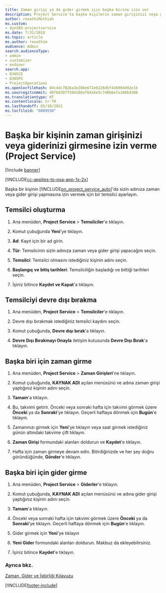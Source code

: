 ```yaml
---
title: Zaman girişi ya da gider girmek için başka birine izin ver
description: Project Service'ta başka kişilerin zaman girişinizi veya giderinizi girmesine izin verme
author: revathiMuthiah
ms.custom:
- dyn365-projectservice
ms.date: 7/31/2018
ms.topic: article
ms.author: revathim
audience: Admin
search.audienceType:
- admin
- customizer
- enduser
search.app:
- D365CE
- D365PS
- ProjectOperations
ms.openlocfilehash: 04c4dc7826a3e288e672e0226d5f436904d92e1b
ms.sourcegitcommit: 40f68387f594180af64a5e5c748b6efa188bd300
ms.translationtype: HT
ms.contentlocale: tr-TR
ms.lasthandoff: 05/10/2021
ms.locfileid: "6009550"
---
```

# <a name="allow-someone-else-to-enter-your-time-entry-or-expense-project-service"></a>Başka bir kişinin zaman girişinizi veya giderinizi girmesine izin verme (Project Service)

[!include [banner](../includes/psa-now-project-operations.md)]

[!INCLUDE[cc-applies-to-psa-app-1x-2x](../includes/cc-applies-to-psa-app-1x-2x.md)]

Başka bir kişinin [!INCLUDE[pn_project_service_auto](../includes/pn-project-service-auto.md)]'da sizin adınıza zaman veya gider girişi yapmasına izin vermek için bir temsilci ayarlayın.  
  
## <a name="create-a-delegate"></a>Temsilci oluşturma  
  
1.  Ana menüden, **Project Service** > **Temsilciler**'e tıklayın.  
  
2.  Komut çubuğunda **Yeni**'ye tıklayın.  
  
3. **Ad**: Kayıt için bir ad girin.  
  
4. **Tür**: Temsilcinin sizin adınıza zaman veya gider girişi yapacağını seçin.  
  
5. **Temsilci**: Temsilci olmasını istediğiniz kişinin adını seçin.  
  
6. **Başlangıç ve bitiş tarihleri**: Temsilciliğin başladığı ve bittiği tarihleri seçin.  
  
7.  İşiniz bitince **Kaydet ve Kapat**'a tıklayın.  
  
## <a name="turn-off-delegation"></a>Temsilciyi devre dışı bırakma  
  
1.  Ana menüden, **Project Service** > **Temsilciler**'e tıklayın.  
  
2.  Devre dışı bırakmak istediğiniz temsilci kaydını seçin.  
  
3.  Komut çubuğunda, **Devre dışı bırak**'a tıklayın.  
  
4.  **Devre Dışı Bırakmayı Onayla** iletişim kutusunda **Devre Dışı Bırak**'a tıklayın.  
  
## <a name="enter-time-for-someone-else"></a>Başka biri için zaman girme  
  
1.  Ana menüden, **Project Service** > **Zaman Girişleri**'ne tıklayın.  
  
2.  Komut çubuğunda, **KAYNAK ADI** açılan menüsünü ve adına zaman girişi yaptığınız kişinin adını seçin.  
  
3.  **Tamam**'a tıklayın.  
  
4.  Bu, takvimi getirir. Önceki veya sonraki hafta için takvimi görmek üzere **Önceki** ya da **Sonraki**'ye tıklayın. Geçerli haftaya dönmek için **Bugün**'e tıklayın.  
  
5.  Zamanınızı girmek için **Yeni**'ye tıklayın veya saat girmek istediğiniz günün altındaki takvime çift tıklayın.  
  
6.  **Zaman Girişi** formundaki alanları doldurun ve **Kaydet**'e tıklayın.  
  
7.  Hafta için zaman girmeye devam edin. Bitirdiğinizde ve her şey doğru göründüğünde, **Gönder**'e tıklayın.  
  
## <a name="enter-expenses-for-someone-else"></a>Başka biri için gider girme  
  
1.  Ana menüden, **Project Service** > **Giderler**'e tıklayın.  
  
2.  Komut çubuğunda, **KAYNAK ADI** açılan menüsünü ve adına gider girişi yaptığınız kişinin adını seçin.  
  
3.  **Tamam**'a tıklayın.  
  
4.  Önceki veya sonraki hafta için takvimi görmek üzere **Önceki** ya da **Sonraki**'ye tıklayın. Geçerli haftaya dönmek için **Bugün**'e tıklayın.  
  
5.  Gider girmek için **Yeni**'ye tıklayın  
  
6.  **Yeni Gider** formundaki alanları doldurun. Makbuz da ekleyebilirsiniz.  
  
7.  İşiniz bitince **Kaydet**'e tıklayın.  
  
### <a name="see-also"></a>Ayrıca bkz.  
 [Zaman, Gider ve İşbirliği Kılavuzu](../psa/time-expense-collaboration-guide.md)


[!INCLUDE[footer-include](../includes/footer-banner.md)]
